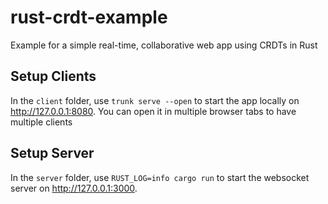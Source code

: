 # rust-crdt-example

Example for a simple real-time, collaborative web app using CRDTs in Rust

## Setup Clients

In the `client` folder, use `trunk serve --open` to start the app locally on http://127.0.0.1:8080. You can open it in multiple browser tabs to have multiple clients


## Setup Server

In the `server` folder, use `RUST_LOG=info cargo run` to start the websocket server on http://127.0.0.1:3000.
